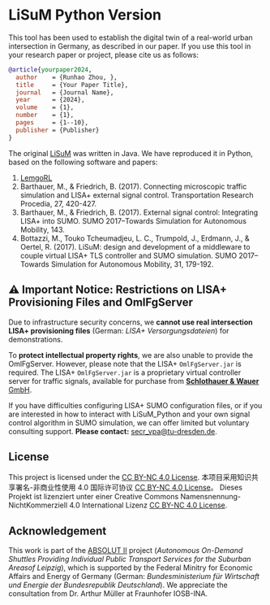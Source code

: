 # LiSuM Python Version

This tool has been used to establish the digital twin of a real-world urban intersection in Germany, as described in our paper. If you use this tool in your research paper or project, please cite us as follows:
```bibtex
@article{yourpaper2024,
  author    = {Runhao Zhou, },
  title     = {Your Paper Title},
  journal   = {Journal Name},
  year      = {2024},
  volume    = {1},
  number    = {1},
  pages     = {1--10},
  publisher = {Publisher}
}
```
The original [LiSuM](https://sumo.dlr.de/docs/Tools/LiSuM.html) was written in Java. We have reproduced it in Python, based on the following software and papers:
1. [LemgoRL](https://github.com/RL-INA/LemgoRL)
2. Barthauer, M., & Friedrich, B. (2017). Connecting microscopic traffic simulation and LISA+ external signal control. Transportation Research Procedia, 27, 420-427.
3. Barthauer, M., & Friedrich, B. (2017). External signal control: Integrating LISA+ into SUMO. SUMO 2017–Towards Simulation for Autonomous Mobility, 143.
4. Bottazzi, M., Touko Tcheumadjeu, L. C., Trumpold, J., Erdmann, J., & Oertel, R. (2017). LiSuM: design and development of a middleware to couple virtual LISA+ TLS controller and SUMO simulation. SUMO 2017–Towards Simulation for Autonomous Mobility, 31, 179-192.

## ⚠️ Important Notice: Restrictions on LISA+ Provisioning Files and OmlFgServer

Due to infrastructure security concerns, we **cannot use real intersection LISA+ provisioning files** (German: *LISA+ Versorgungsdateien*) for demonstrations.

To **protect intellectual property rights**, we are also unable to provide the OmlFgServer. However, please note that the LISA+ `OmlFgServer.jar` is required. The LISA+ `OmlFgServer.jar` is a proprietary virtual controller server for traffic signals, available for purchase from [**Schlothauer & Wauer** GmbH](https://www.schlothauer.de/en/software-lisa).

If you have difficulties configuring LISA+ SUMO configuration files, or if you are interested in how to interact with LiSuM_Python and your own signal control algorithm in SUMO simulation, we can offer limited but voluntary consulting support. **Please contact:** [secr_vpa@tu-dresden.de](mailto:secr_vpa@tu-dresden.de).

## License

This project is licensed under the [CC BY-NC 4.0 License](https://creativecommons.org/licenses/by-nc/4.0/).
本项目采用知识共享署名-非商业性使用 4.0 国际许可协议 [CC BY-NC 4.0 License](https://creativecommons.org/licenses/by-nc/4.0/)。
Dieses Projekt ist lizenziert unter einer Creative Commons Namensnennung-NichtKommerziell 4.0 International Lizenz [CC BY-NC 4.0 License](https://creativecommons.org/licenses/by-nc/4.0/).

## Acknowledgement
This work is part of the [ABSOLUT II](https://absolut-project.com/) project (*Autonomous On-Demand Shuttles Providing Individual Public Transport Services for the Suburban Areasof Leipzig*), which is supported by the Federal Minitry for Economic Affairs and Energy of Germany (German: *Bundesministerium für Wirtschaft und Energie der Bundesrepublik Deutschland*).
We appreciate the consultation from Dr. Arthur Müller at Fraunhofer IOSB-INA.



